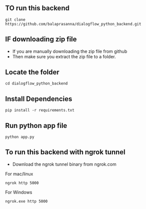 ## TO run this backend

```
git clone https://github.com/balaprasanna/dialogflow_python_backend.git
```

## IF downloading zip file
- If you are manually downloading the zip file from github
- Then make sure you extract the zip file to a folder.


## Locate the folder
```
cd dialogflow_python_backend
```

## Install Dependencies
```
pip install -r requirements.txt
```

## Run python app file
```
python app.py
```


## To run this backend with ngrok tunnel

- Download the ngrok tunnel binary from ngrok.com

For mac/linux
```
ngrok http 5000
```

For Windows
```
ngrok.exe http 5000
```